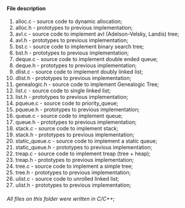 #### File description
1. alloc.c - source code to dynamic allocation;
1. alloc.h - prototypes to previous implementation;
1. avl.c - source code to implement avl (Adelson-Velsky, Landis) tree;
1. avl.h - prototypes to previous implementation;
1. bst.c - source code to implement binary search tree;
1. bst.h - prototypes to previous implementation;
1. deque.c - source code to implement double ended queue;
1. deque.h - prototypes to previous implementation;
1. dlist.c - source code to implement doubly linked list;
1. dlist.h - prototypes to previous implementation;
1. genealogic.h - source code to implement Genealogic Tree;
1. list.c - source code to single linked list;
1. list.h - prototypes to previous implementation;
1. pqueue.c - source code to priority_queue;
1. pqueue.h - prototypes to previous implementation;
1. queue.c - source code to implement queue;
1. queue.h - prototypes to previous implementation;
1. stack.c - source code to implement stack;
1. stack.h - prototypes to previous implementation;
1. static_queue.c - source code to implement a static queue;
1. static_queue.h - prototypes to previous implementation;
1. treap.c - source code to implement treap (tree + heap);
1. treap.h - prototypes to previous implementation;
1. tree.c - source code to implement a simple tree;
1. tree.h - prototypes to previous implementation;
1. ulist.c - source code to unrolled linked list;
1. ulist.h - prototypes to previous implementation;

###### All files on this folder were written in C/C++;
